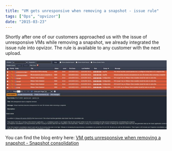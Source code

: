 ```yaml
---
title: "VM gets unresponsive when removing a snapshot - issue rule"
tags: ["Ops", "opvizor"]
date: "2015-03-23"
---
```


Shortly after one of our customers approached us with the issue of unresponsive VMs while removing a snapshot, we already integrated the issue rule into opvizor. The rule is available to any customer with the next upload.

[![VM gets unresponsive when removing a snapshot - Snapshot consolidation](/images/blog/snapshot_issue_vm_unresponsive.jpg)](https://www.opvizor.com/wp-content/uploads/2015/03/snapshot_issue_vm_unresponsive.jpg)

You can find the blog entry here: [VM gets unresponsive when removing a snapshot - Snapshot consolidation](https://www.opvizor.com/blog/vm-gets-unresponsive-when-removing-a-snapshot-snapshot-consolidation/ "VM gets unresponsive when removing a snapshot – Snapshot consolidation")
